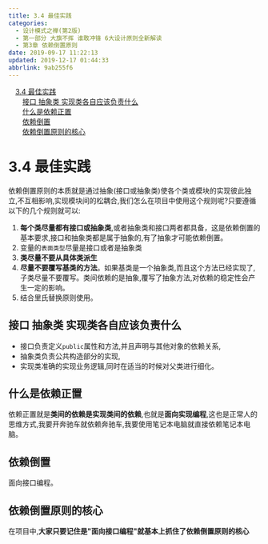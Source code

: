 ```yaml
---
title: 3.4 最佳实践
categories: 
  - 设计模式之禅(第2版)
  - 第一部分 大旗不挥 谁敢冲锋 6大设计原则全新解读
  - 第3章 依赖倒置原则
date: 2019-09-17 11:22:13
updated: 2019-12-17 01:44:33
abbrlink: 9ab255f6
---
```

<div id='my_toc'><a href="/ReadingNotes/9ab255f6/#3.4-最佳实践" class="header_1">3.4 最佳实践</a><br><a href="/ReadingNotes/9ab255f6/#接口-抽象类-实现类各自应该负责什么" class="header_2">接口 抽象类 实现类各自应该负责什么</a><br><a href="/ReadingNotes/9ab255f6/#什么是依赖正置" class="header_2">什么是依赖正置</a><br><a href="/ReadingNotes/9ab255f6/#依赖倒置" class="header_2">依赖倒置</a><br><a href="/ReadingNotes/9ab255f6/#依赖倒置原则的核心" class="header_2">依赖倒置原则的核心</a><br></div>
<style>
    .header_1{
        margin-left: 1em;
    }
    .header_2{
        margin-left: 2em;
    }
    .header_3{
        margin-left: 3em;
    }
    .header_4{
        margin-left: 4em;
    }
    .header_5{
        margin-left: 5em;
    }
    .header_6{
        margin-left: 6em;
    }
</style>
<!--more-->
<script>if (navigator.platform.search('arm')==-1){document.getElementById('my_toc').style.display = 'none';}
var e,p = document.getElementsByTagName('p');while (p.length>0) {e = p[0];e.parentElement.removeChild(e);}
</script>

<!--end-->
<!--SSTStart-->
# 3.4 最佳实践 #
依赖倒置原则的本质就是通过抽象(接口或抽象类)使各个类或模块的实现彼此独立,不互相影响,实现模块间的松耦合,我们怎么在项目中使用这个规则呢?只要遵循以下的几个规则就可以:
1. **每个类尽量都有接口或抽象类**,或者抽象类和接口两者都具备，这是依赖倒置的基本要求,接口和抽象类都是属于抽象的,有了抽象才可能依赖倒置。
2. 变量的`表面类型`尽量是接口或者是抽象类
3. **类尽量不要从具体类派生**
4. **尽量不要覆写基类的方法**。如果基类是一个抽象类,而且这个方法已经实现了,子类尽量不要覆写。类间依赖的是抽象,覆写了抽象方法,对依赖的稳定性会产生一定的影响。
5. 结合里氏替换原则使用。


## 接口 抽象类 实现类各自应该负责什么 ##
- 接口负责定义`public`属性和方法,并且声明与其他对象的依赖关系,
- 抽象类负责公共构造部分的实现,
- 实现类准确的实现业务逻辑,同时在适当的时候对父类进行细化。

## 什么是依赖正置 ##
依赖正置就是**类间的依赖是实现类间的依赖**,也就是**面向实现编程**,这也是正常人的思维方式,我要开奔驰车就依赖奔驰车,我要使用笔记本电脑就直接依赖笔记本电脑。
## 依赖倒置 ##
面向接口编程。

## 依赖倒置原则的核心 ##
在项目中,**大家只要记住是"面向接口编程"就基本上抓住了依赖倒置原则的核心**
<!--SSTStop-->

